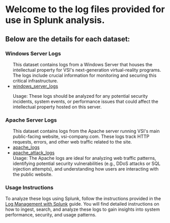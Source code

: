 # Welcome to the log files provided for use in Splunk analysis.
## Below are the details for each dataset:
### Windows Server Logs
<ul>
This dataset contains logs from a Windows Server that houses the intellectual property for VSI's next-generation virtual-reality programs. The logs include crucial information for monitoring and securing this critical infrastructure.
<li><a href="https://github.com/user-attachments/files/19321542/windows_server_logs.zip">windows_server_logs</a></li>

Usage: These logs should be analyzed for any potential security incidents, system events, or performance issues that could affect the intellectual property hosted on this server.</ul>

### Apache Server Logs
<ul>
This dataset contains logs from the Apache server running VSI's main public-facing website, vsi-company.com. These logs track HTTP requests, errors, and other web traffic related to the site.
<li><a href="https://github.com/user-attachments/files/19321507/apache_logs.zip">apache_logs</a></li>
<li><a href="https://github.com/user-attachments/files/19321540/apache_attack_logs.zip">apache_attack_logs</a></li>
Usage: The Apache logs are ideal for analyzing web traffic patterns, identifying potential security vulnerabilities (e.g., DDoS attacks or SQL injection attempts), and understanding how users are interacting with the public website.</ul>

### Usage Instructions
To analyze these logs using Splunk, follow the instructions provided in the <a href="https://github.com/Jeum1331/Log-Management-with-Splunk/blob/main/Datasets.md">Log Management with Splunk</a> guide. You will find detailed instructions on how to ingest, search, and analyze these logs to gain insights into system performance, security, and usage patterns.

